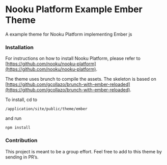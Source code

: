 Nooku Platform Example Ember Theme
==================================

A example theme for Nooku Platform implementing Ember js

### Installation
For instructions on how to install Nooku Platform, please refer to [https://github.com/nooku/nooku-platform](https://github.com/nooku/nooku-platform).

The theme uses brunch to compile the assets. The skeleton is based on [https://github.com/gcollazo/brunch-with-ember-reloaded](https://github.com/gcollazo/brunch-with-ember-reloaded).

To install, cd to 
```
/application/site/public/theme/ember
```
and run
```
npm install
```

### Contribution
This project is meant to be a group effort. Feel free to add to this theme by sending in PR’s.
